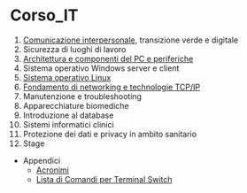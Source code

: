 # Corso_IT

1. [Comunicazione interpersonale](https://github.com/Nikkofelis/Corso_IT/blob/6b60b7179c5b9f22de97bee7e6e8652752e9c2c3/1.%20Comunicazione/Introduzione.md), transizione verde e digitale
2. Sicurezza di luoghi di lavoro
3. [Architettura e componenti del PC e periferiche](https://github.com/Nikkofelis/Corso_IT/blob/6b60b7179c5b9f22de97bee7e6e8652752e9c2c3/3.%20Architettura%20PC/1.%20Cos_%C3%A8%20un%20Computer.md)
4. Sistema operativo Windows server e client
5. [Sistema operativo Linux](https://github.com/Nikkofelis/Corso_IT/blob/e715b89504c2a14e78791056bda7cb0164e5e7a6/5.%20Linux%20OS/0.%20Contents.md)
6. [Fondamento di networking e technologie TCP/IP](https://github.com/Nikkofelis/Corso_IT/blob/6b60b7179c5b9f22de97bee7e6e8652752e9c2c3/6.%20Fondamento%20di%20networking%20e%20tecnologie%20TCP-IP/0.%20Contenuti.md)
7. Manutenzione e troubleshooting
8. Apparecchiature biomediche
9. Introduzione al database
10. Sistemi informatici clinici
11. Protezione dei dati e privacy in ambito sanitario
12. Stage

- Appendici
  - [Acronimi](https://github.com/Nikkofelis/Corso_IT/blob/267375f1272ff64ae67b450dbb8c9da408b2e9bb/z_Appendici/Acronimi.md)
  - [Lista di Comandi per Terminal Switch](https://github.com/Nikkofelis/Corso_IT/blob/cc9ca9cbe5e369050bc4e263277015f5784fe79d/z_Appendici/Lista%20di%20Comandi%20per%20Terminal%20Switch.md)
